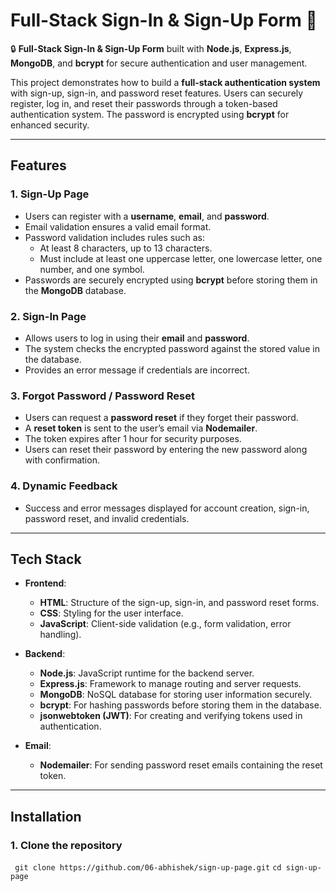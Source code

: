 # Full-Stack Sign-In & Sign-Up Form 🚀

🔒 **Full-Stack Sign-In & Sign-Up Form** built with **Node.js**, **Express.js**, **MongoDB**, and **bcrypt** for secure authentication and user management.

This project demonstrates how to build a **full-stack authentication system** with sign-up, sign-in, and password reset features. Users can securely register, log in, and reset their passwords through a token-based authentication system. The password is encrypted using **bcrypt** for enhanced security.

---

## Features

### **1. Sign-Up Page**
- Users can register with a **username**, **email**, and **password**.
- Email validation ensures a valid email format.
- Password validation includes rules such as:
  - At least 8 characters, up to 13 characters.
  - Must include at least one uppercase letter, one lowercase letter, one number, and one symbol.
- Passwords are securely encrypted using **bcrypt** before storing them in the **MongoDB** database.

### **2. Sign-In Page**
- Allows users to log in using their **email** and **password**.
- The system checks the encrypted password against the stored value in the database.
- Provides an error message if credentials are incorrect.

### **3. Forgot Password / Password Reset**
- Users can request a **password reset** if they forget their password.
- A **reset token** is sent to the user’s email via **Nodemailer**.
- The token expires after 1 hour for security purposes.
- Users can reset their password by entering the new password along with confirmation.

### **4. Dynamic Feedback**
- Success and error messages displayed for account creation, sign-in, password reset, and invalid credentials.

---

## Tech Stack

- **Frontend**: 
  - **HTML**: Structure of the sign-up, sign-in, and password reset forms.
  - **CSS**: Styling for the user interface.
  - **JavaScript**: Client-side validation (e.g., form validation, error handling).

- **Backend**: 
  - **Node.js**: JavaScript runtime for the backend server.
  - **Express.js**: Framework to manage routing and server requests.
  - **MongoDB**: NoSQL database for storing user information securely.
  - **bcrypt**: For hashing passwords before storing them in the database.
  - **jsonwebtoken (JWT)**: For creating and verifying tokens used in authentication.

- **Email**:
  - **Nodemailer**: For sending password reset emails containing the reset token.

---

## Installation

### **1. Clone the repository**

``
git clone https://github.com/06-abhishek/sign-up-page.git``
``cd sign-up-page``
